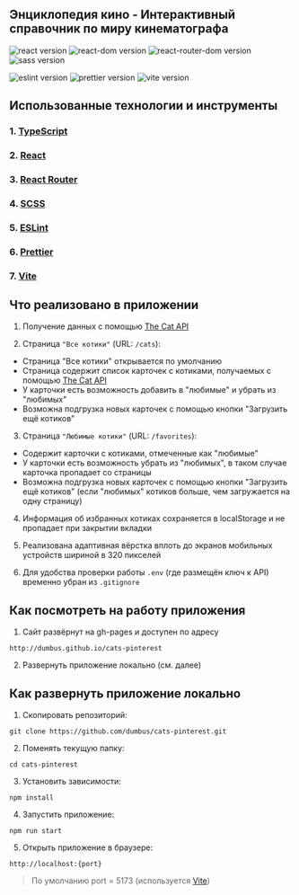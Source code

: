 ## Энциклопедия кино - Интерактивный справочник по миру кинематографа

![react version](https://img.shields.io/badge/react-18.3.1-blue)
![react-dom version](https://img.shields.io/badge/react--dom-18.3.1-blue)
![react-router-dom version](https://img.shields.io/badge/react--router--dom-7.1.3-blue)
![sass version](https://img.shields.io/badge/sass-1.83.4-blue)

![eslint version](https://img.shields.io/badge/eslint-8.56.0-brightgreen)
![prettier version](https://img.shields.io/badge/prettier-3.4.2-brightgreen)
![vite version](https://img.shields.io/badge/vite-6.0.5-brightgreen)

## Использованные технологии и инструменты

### 1. [TypeScript](https://www.typescriptlang.org/)
### 2. [React](https://react.dev/)
### 3. [React Router](https://reactrouter.com/en/main)
### 4. [SCSS](https://sass-lang.com/)
### 5. [ESLint](https://eslint.org/)
### 6. [Prettier](https://prettier.io/)
### 7. [Vite](https://vite.dev/)

## Что реализовано в приложении

1. Получение данных с помощью [The Cat API](https://thecatapi.com/)

2. Страница `"Все котики"` (URL: `/cats`):

- Страница "Все котики" открывается по умолчанию
- Страница содержит список карточек с котиками, получаемых с помощью [The Cat API](https://thecatapi.com/)
- У карточки есть возможность добавить в "любимые" и убрать из "любимых"
- Возможна подгрузка новых карточек с помощью кнопки "Загрузить ещё котиков"

3. Страница `"Любимые котики"` (URL: `/favorites`):

- Содержит карточки с котиками, отмеченные как "любимые"
- У карточки есть возможность убрать из "любимых", в таком случае карточка пропадает со страницы
- Возможна подгрузка новых карточек с помощью кнопки "Загрузить ещё котиков" (если "любимых" котиков больше, чем загружается на одну страницу)

4. Информация об избранных котиках сохраняется в localStorage и не пропадает при закрытии вкладки

5. Реализована адаптивная вёрстка вплоть до экранов мобильных устройств шириной в 320 пикселей

6. Для удобства проверки работы `.env` (где размещён ключ к API) временно убран из `.gitignore`

## Как посмотреть на работу приложения

1. Сайт развёрнут на gh-pages и доступен по адресу

```
http://dumbus.github.io/cats-pinterest
```

2. Развернуть приложение локально (см. далее)

## Как развернуть приложение локально

1. Скопировать репозиторий:

```
git clone https://github.com/dumbus/cats-pinterest.git
```

2. Поменять текущую папку:

```
cd cats-pinterest
```

3. Установить зависимости:

```
npm install
```

4. Запустить приложение:

```
npm run start
```

5. Открыть приложение в браузере:

```
http://localhost:{port}
```

> По умолчанию port = 5173 (используется [Vite](https://vite.dev/))

